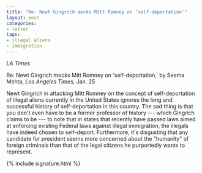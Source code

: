 ```yaml
---
title: "Re: Newt Gingrich mocks Mitt Romney on 'self-deportation'"
layout: post
categories:
- letter
tags:
- illegal aliens
- immigration
---
```


*LA Times*

Re: Newt Gingrich mocks Mitt Romney on 'self-deportation,' by Seema Mehta, *Los Angeles Times,* Jan. 25

Newt Gingrich in attacking Mitt Romney on the concept of self-deportation of illegal aliens currently in the United States ignores the long and successful history of self-deportation in this country. The sad thing is that you don't even have to be a former professor of history --- which Gingrich claims to be --- to note that in states that recently have passed laws aimed at enforcing existing Federal laws against illegal immigration, the illegals have indeed chosen to self-deport. Furthermore, it's disgusting that any candidate for president seems more concerned about the "humanity" of foreign criminals than that of the legal citizens he purportedly wants to represent.

{% include signature.html %}
